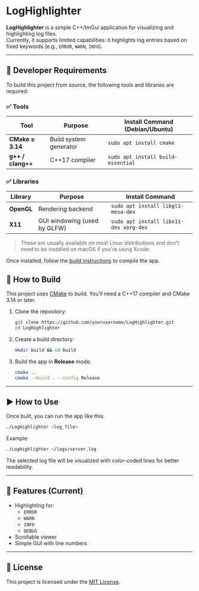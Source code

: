 # LogHighlighter

**LogHighlighter** is a simple C++/ImGui application for visualizing and highlighting log files.  
Currently, it supports limited capabilities: it highlights log entries based on fixed keywords (e.g., `ERROR`, `WARN`, `INFO`).

---

## 🔧 Developer Requirements

To build this project from source, the following tools and libraries are required:

### ✅ Tools

| Tool              | Purpose                        | Install Command (Debian/Ubuntu)           |
|-------------------|--------------------------------|-------------------------------------------|
| **CMake ≥ 3.14**  | Build system generator         | `sudo apt install cmake`                  |
| **g++ / clang++** | C++17 compiler                 | `sudo apt install build-essential`        |

### ✅ Libraries

| Library           | Purpose                        | Install Command                           |
|-------------------|--------------------------------|-------------------------------------------|
| **OpenGL**        | Rendering backend              | `sudo apt install libgl1-mesa-dev`        |
| **X11**           | GUI windowing (used by GLFW)   | `sudo apt install libx11-dev xorg-dev`    |

> These are usually available on most Linux distributions and don't need to be installed on macOS if you're using Xcode.

Once installed, follow the [build instructions](#-how-to-build) to compile the app.


## 🧪 How to Build

This project uses [CMake](https://cmake.org/) to build. You’ll need a C++17 compiler and CMake 3.14 or later.

1. Clone the repository:
   ```bash
   git clone https://github.com/yourusername/LogHighlighter.git
   cd LogHighlighter
   ```

2. Create a build directory:
   ```bash
   mkdir build && cd build
   ```

3. Build the app in **Release** mode:
   ```bash
   cmake ..
   cmake --build . --config Release
   ```

---

## ▶️ How to Use

Once built, you can run the app like this:

```bash
./LogHighlighter <log_file>
```

Example:

```bash
./LogHighlighter ~/logs/server.log
```

The selected log file will be visualized with color-coded lines for better readability.

---

## 📌 Features (Current)

- Highlighting for:
  - `ERROR`
  - `WARN`
  - `INFO`
  - `DEBUG`
- Scrollable viewer
- Simple GUI with line numbers

---

## 📜 License

This project is licensed under the [MIT License](LICENSE).
